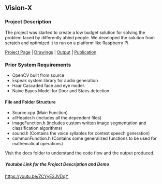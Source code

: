 ## Vision-X

### Project Description

The project was started to create a low budget solution for solving the problem faced by differently abled people. We developed the solution from scratch and optimized it to run on a platform like Raspberry Pi. 

[Project Page](https://github.com/aninda-ghosh/Vision-X) | [Drawings](/projects/machine_learning_ai/visionx/Drawings.pdf) | [Output](/projects/machine_learning_ai/visionx/Output.pdf) | [Publication](https://github.com/aninda-ghosh/Publication-Documents/blob/master/Patent/Patent%20Details.pdf)


### Prior System Requirements
- OpenCV built from source 
- Espeak system library for audio generation
- Haar Cascaded face and eye model. 
- Naive Bayes Model for Door and Stairs detection


#### File and Folder Structure
- Source.cpp (Main Function)
- allHeader.h (includes all the dependent files)
- imageFunction.h (includes custom written image segmentation and classification algorithms)
- sound.h (Contains the voice syllables for context speech generation)
- commonFunction.h (Contains some generalized functions to be used for mathematical operations)

Visit the docs folder to understand the code flow and the output produced. 


##### Youtube Link for the Project Description and Demo
https://youtu.be/ZCYyE3JVDqY
